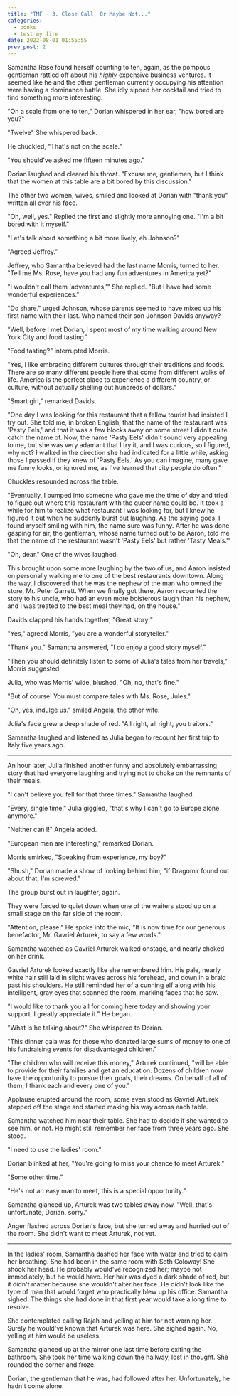 ```yaml
---
title: "TMF ~ 3. Close Call, Or Maybe Not..."
categories:
  - books
  - test my fire
date: 2022-08-01 01:55:55
prev_post: 2
---
```

Samantha Rose found herself counting to ten, again, as the pompous gentleman rattled off about his *highly* expensive business ventures. It seemed like he and the other gentleman currently occupying his attention were having a dominance battle. She idly sipped her cocktail and tried to find something more interesting.
<!-- more -->
"On a scale from one to ten," Dorian whispered in her ear, "how bored are you?"

"Twelve" She whispered back.

He chuckled, "That's not on the scale."

"You should've asked me fifteen minutes ago."

Dorian laughed and cleared his throat. "Excuse me, gentlemen, but I think that the women at this table are a bit bored by this discussion."

The other two women, wives, smiled and looked at Dorian with "thank you" written all over his face.

"Oh, well, yes." Replied the first and slightly more annoying one. "I'm a bit bored with it myself."

"Let's talk about something a bit more lively, eh Johnson?"

"Agreed Jeffrey."

Jeffrey, who Samantha believed had the last name Morris, turned to her. "Tell me Ms. Rose, have you had any fun adventures in America yet?"

"I wouldn't call them 'adventures,'" She replied. "But I have had some wonderful experiences."

"Do share." urged Johnson, whose parents seemed to have mixed up his first name with their last. Who named their son Johnson Davids anyway?

"Well, before I met Dorian, I spent most of my time walking around New York City and food tasting."

"Food tasting?" interrupted Morris.

"Yes, I like embracing different cultures through their traditions and foods. There are so many different people here that come from different walks of life. America is the perfect place to experience a different country, or culture, without actually shelling out hundreds of dollars."

"Smart girl," remarked Davids.

"One day I was looking for this restaurant that a fellow tourist had insisted I try out. She told me, in broken English, that the name of the restaurant was 'Pasty Eels,' and that it was a few blocks away on some street I didn't quite catch the name of. Now, the name 'Pasty Eels' didn't sound very appealing to me, but she was very adamant that I try it, and I was curious, so I figured, why not? I walked in the direction she had indicated for a little while, asking those I passed if they knew of 'Pasty Eels.' As you can imagine, many gave me funny looks, or ignored me, as I've learned that city people do often."

Chuckles resounded across the table.

"Eventually, I bumped into someone who gave me the time of day and tried to figure out where this restaurant with the queer name could be. It took a while for him to realize what restaurant I was looking for, but I knew he figured it out when he suddenly burst out laughing. As the saying goes, I found myself smiling with him, the name sure was funny. After he was done gasping for air, the gentleman, whose name turned out to be Aaron, told me that the name of the restaurant wasn't 'Pasty Eels' but rather 'Tasty Meals.'"

"Oh, dear." One of the wives laughed.

This brought upon some more laughing by the two of us, and Aaron insisted on personally walking me to one of the best restaurants downtown. Along the way, I discovered that he was the nephew of the man who owned the store, Mr. Peter Garrett. When we finally got there, Aaron recounted the story to his uncle, who had an even more boisterous laugh than his nephew, and I was treated to the best meal they had, on the house."

Davids clapped his hands together, "Great story!"

"Yes," agreed Morris, "you are a wonderful storyteller."

"Thank you." Samantha answered, "I do enjoy a good story myself."

"Then you should definitely listen to some of Julia's tales from her travels," Morris suggested.

Julia, who was Morris' wide, blushed, "Oh, no, that's fine."

"But of course! You must compare tales with Ms. Rose, Jules."

"Oh, yes, indulge us." smiled Angela, the other wife.

Julia's face grew a deep shade of red. "All right, all right, you traitors."

Samantha laughed and listened as Julia began to recount her first trip to Italy five years ago.

---

An hour later, Julia finished another funny and absolutely embarrassing story that had everyone laughing and trying not to choke on the remnants of their meals.

"I can't believe you fell for that three times." Samantha laughed.

"Every, single time." Julia giggled, "that's why I can't go to Europe alone anymore."

"Neither can I!" Angela added.

"European men are interesting," remarked Dorian.

Morris smirked, "Speaking from experience, my boy?"

"Shush," Dorian made a show of looking behind him, "if Dragomir found out about that, I'm screwed."

The group burst out in laughter, again.

They were forced to quiet down when one of the waiters stood up on a small stage on the far side of the room.

"Attention, please." He spoke into the mic, "It is now time for our generous benefactor, Mr. Gavriel Arturek, to say a few words."

Samantha watched as Gavriel Arturek walked onstage, and nearly choked on her drink.

Gavriel Arturek looked exactly like she remembered him. His pale, nearly white hair still laid in slight waves across his forehead, and down in a braid past his shoulders. He still reminded her of a cunning elf along with his intelligent, gray eyes that scanned the room, marking faces that he saw.

"I would like to thank you all for coming here today and showing your support. I greatly appreciate it." He began.

"What is he talking about?" She whispered to Dorian.

"This dinner gala was for those who donated large sums of money to one of his fundraising events for disadvantaged children."

"The children who will receive this money," Arturek continued, "will be able to provide for their families and get an education. Dozens of children now have the opportunity to pursue their goals, their dreams. On behalf of all of them, I thank each and every one of you."

Applause erupted around the room, some even stood as Gavriel Arturek stepped off the stage and started making his way across each table.

Samantha watched him near their table. She had to decide if she wanted to see him, or not. He might still remember her face from three years ago. She stood.

"I need to use the ladies' room."

Dorian blinked at her, "You're going to miss your chance to meet Arturek."

"Some other time."

"He's not an easy man to meet, this is a special opportunity."

Samantha glanced up, Arturek was two tables away now. "Well, that's unfortunate, Dorian, sorry."

Anger flashed across Dorian's face, but she turned away and hurried out of the room. She didn't want to meet Arturek, not yet.

---

In the ladies' room, Samantha dashed her face with water and tried to calm her breathing. She had been in the same room with Seth Coloway! She shook her head. He probably would've recognized her; maybe not immediately, but he would have. Her hair was dyed a dark shade of red, but it didn't matter because she wouldn't alter her face. He didn't look like the type of man that would forget who practically blew up his office. Samantha sighed. The things she had done in that first year would take a long time to resolve.

She contemplated calling Rajah and yelling at him for not warning her. Surely he would've known that Arturek was here. She sighed again. No, yelling at him would be useless.

Samantha glanced up at the mirror one last time before exiting the bathroom. She took her time walking down the hallway, lost in thought. She rounded the corner and froze.

Dorian, the gentleman that he was, had followed after her. Unfortunately, he hadn't come alone.
